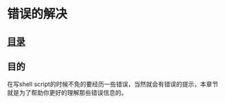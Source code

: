# 错误的解决
## [目录](https://github.com/shgopher/GOFamily/tree/master/%E5%85%A5%E9%97%A8%E7%AF%87/%E6%93%8D%E4%BD%9C%E7%B3%BB%E7%BB%9F/shell)
## 目的

在写shell script的时候不免的要经历一些错误，当然就会有错误的提示，本章节就是为了帮助你更好的理解那些错误信息的。
